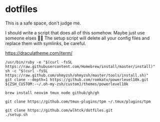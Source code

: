 # dotfiles

This is a safe space, don't judge me.

I should write a script that does all of this somehow. Maybe just use someone elses 🤷‍♂️
The setup script will delete all your config files and replace them with symlinks, be careful.

https://draculatheme.com/iterm/

```
/usr/bin/ruby -e "$(curl -fsSL https://raw.githubusercontent.com/Homebrew/install/master/install)"
sh -c "$(curl -fsSL https://raw.github.com/ohmyzsh/ohmyzsh/master/tools/install.sh)"
git clone --depth=1 https://github.com/romkatv/powerlevel10k.git ${ZSH_CUSTOM:-~/.oh-my-zsh/custom}/themes/powerlevel10k

brew install neovim tmux node github/gh/gh

git clone https://github.com/tmux-plugins/tpm ~/.tmux/plugins/tpm

git clone https://github.com/wlhtck/dotfiles.git
./setup.sh
```
